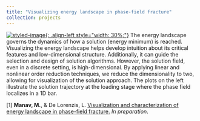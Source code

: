 ```yaml
---
title: "Visualizing energy landscape in phase-field fracture"
collection: projects
---
```


[![styled-image](/images/Optimizer_path_at_localization_1Dbar.png){: .align-left style="width: 30%;"}](/images/Optimizer_path_at_localization_1Dbar.png) The energy landscape governs the dynamics of how a solution (energy minimum) is reached. Visualizing the energy landscape helps develop intuition about its critical features and low-dimensional structure. Additionally, it can guide the selection and design of solution algorithms. However, the solution field, even in a discrete setting, is high-dimensional. By applying linear and nonlinear order reduction techniques, we reduce the dimensionality to two, allowing for visualization of the solution approach. The plots on the left illustrate the solution trajectory at the loading stage where the phase field localizes in a 1D bar.
  
[1] **Manav, M.**, & De Lorenzis, L. <u><a>Visualization and characterization of energy landscape in phase-field fracture</a>.</u> *In preparation*.
